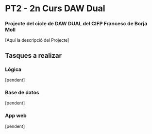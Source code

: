 # PT2 - 2n Curs DAW Dual

### Projecte del cicle de DAW DUAL del CIFP Francesc de Borja Moll

[Aquí la descripció del Projecte]

## Tasques a realizar

### Lógica

[pendent]

### Base de datos

[pendent]

### App web

[pendent]
